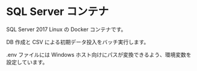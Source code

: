# SQL Server コンテナ  
SQL Server 2017 Linux の Docker コンテナです。  
  
DB 作成と CSV による初期データ投入をバッチ実行します。  
  
.env ファイルには Windows ホスト向けにパスが変換できるよう、環境変数を設定しています。
